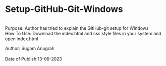 # Setup-GitHub-Git-Windows
<br>
Purpose: Author has tried to explain the GitHub-git setup for Windows<br>
How To Use: Download the index.html and css.style files in your system and open index.html<br>

Author: Sugam Anugrah<br>
<br>
Date of Publish:13-09-2023
